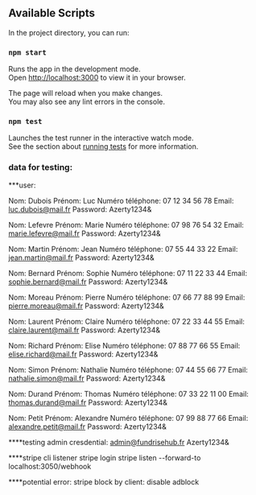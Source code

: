 
## Available Scripts

In the project directory, you can run:

### `npm start`

Runs the app in the development mode.\
Open [http://localhost:3000](http://localhost:3000) to view it in your browser.

The page will reload when you make changes.\
You may also see any lint errors in the console.

### `npm test`

Launches the test runner in the interactive watch mode.\
See the section about [running tests](https://facebook.github.io/create-react-app/docs/running-tests) for more information.

### data for testing:
***user:


Nom: Dubois
Prénom: Luc
Numéro téléphone: 07 12 34 56 78
Email: luc.dubois@mail.fr
Password: Azerty1234&


Nom: Lefevre
Prénom: Marie
Numéro téléphone: 07 98 76 54 32
Email: marie.lefevre@mail.fr
Password: Azerty1234&


Nom: Martin
Prénom: Jean
Numéro téléphone: 07 55 44 33 22
Email: jean.martin@mail.fr
Password: Azerty1234&


Nom: Bernard
Prénom: Sophie
Numéro téléphone: 07 11 22 33 44
Email: sophie.bernard@mail.fr
Password: Azerty1234&


Nom: Moreau
Prénom: Pierre
Numéro téléphone: 07 66 77 88 99
Email: pierre.moreau@mail.fr
Password: Azerty1234&

Nom: Laurent
Prénom: Claire
Numéro téléphone: 07 22 33 44 55
Email: claire.laurent@mail.fr
Password: Azerty1234&

Nom: Richard
Prénom: Elise
Numéro téléphone: 07 88 77 66 55
Email: elise.richard@mail.fr
Password: Azerty1234&

Nom: Simon
Prénom: Nathalie
Numéro téléphone: 07 44 55 66 77
Email: nathalie.simon@mail.fr
Password: Azerty1234&


Nom: Durand
Prénom: Thomas
Numéro téléphone: 07 33 22 11 00
Email: thomas.durand@mail.fr
Password: Azerty1234&

Nom: Petit
Prénom: Alexandre
Numéro téléphone: 07 99 88 77 66
Email: alexandre.petit@mail.fr
Password: Azerty1234&

****testing admin cresdential:
admin@fundrisehub.fr
Azerty1234&

****stripe cli listener
stripe login
stripe listen --forward-to localhost:3050/webhook


****potential error:
stripe block by client: disable adblock
